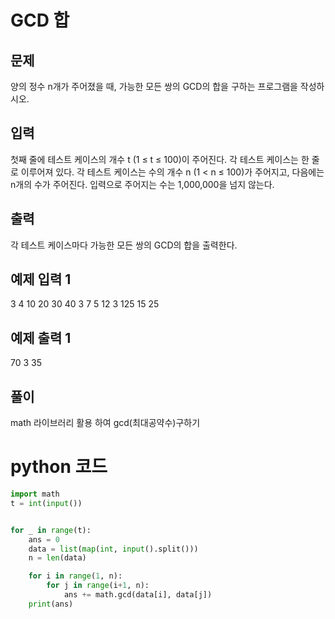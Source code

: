 # GCD 합

## 문제
양의 정수 n개가 주어졌을 때, 가능한 모든 쌍의 GCD의 합을 구하는 프로그램을 작성하시오.

## 입력
첫째 줄에 테스트 케이스의 개수 t (1 ≤ t ≤ 100)이 주어진다. 각 테스트 케이스는 한 줄로 이루어져 있다. 각 테스트 케이스는 수의 개수 n (1 < n ≤ 100)가 주어지고, 다음에는 n개의 수가 주어진다. 입력으로 주어지는 수는 1,000,000을 넘지 않는다.

## 출력
각 테스트 케이스마다 가능한 모든 쌍의 GCD의 합을 출력한다.

## 예제 입력 1 
3
4 10 20 30 40
3 7 5 12
3 125 15 25

## 예제 출력 1 
70
3
35

## 풀이
math 라이브러리 활용 하여 gcd(최대공약수)구하기

# python 코드
```python
import math
t = int(input())


for _ in range(t):
    ans = 0
    data = list(map(int, input().split()))
    n = len(data)

    for i in range(1, n):
        for j in range(i+1, n):
            ans += math.gcd(data[i], data[j])
    print(ans)
```